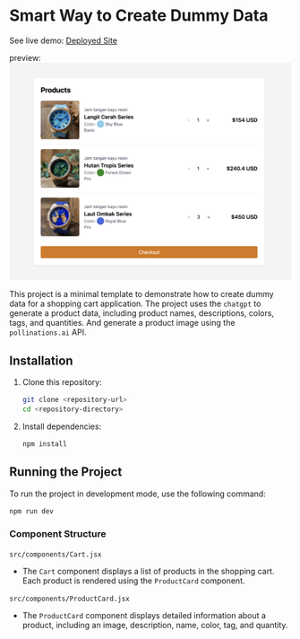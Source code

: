# Smart Way to Create Dummy Data

<!-- link deploy here -->

See live demo:
[Deployed Site](https://smart-way-to-create-dummy-data.netlify.app/)

preview:
![Preview](./result.png)

This project is a minimal template to demonstrate how to create dummy data for a shopping cart application. The project uses the `chatgpt` to generate a product data, including product names, descriptions, colors, tags, and quantities. And generate a product image using the `pollinations.ai` API.

## Installation

1. Clone this repository:

    ```sh
    git clone <repository-url>
    cd <repository-directory>
    ```

2. Install dependencies:
    ```sh
    npm install
    ```

## Running the Project

To run the project in development mode, use the following command:

```sh
npm run dev
```

### Component Structure

`src/components/Cart.jsx`

-   The `Cart` component displays a list of products in the shopping cart. Each product is rendered using the `ProductCard` component.

`src/components/ProductCard.jsx`

-   The `ProductCard` component displays detailed information about a product, including an image, description, name, color, tag, and quantity.
